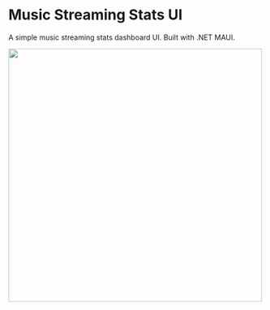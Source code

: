 # Music Streaming Stats UI
A simple music streaming stats dashboard UI. Built with .NET MAUI.

<img src="https://github.com/michaldivis/music-streaming-stats-ui/blob/master/screenshots/android.png?raw=true" height="500" />
